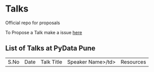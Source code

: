 # Talks
Official repo for proposals
  
To Propose a Talk make a issue <a href = 'https://github.com/PyDataPune/Talks/issues'> here </a>  
  
## List of Talks at PyData Pune
<table>
  <tr>
    <td>S.No</td>
    <td>Date</td>
    <td>Talk Title</td>
    <td>Speaker Name>/td>
    <td>Resources</td>
  </tr>
